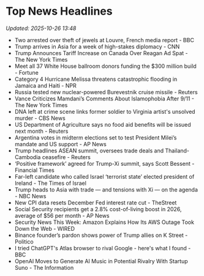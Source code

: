 # Top News Headlines

_Updated: 2025-10-26 13:48_

- Two arrested over theft of jewels at Louvre, French media report - BBC
- Trump arrives in Asia for a week of high-stakes diplomacy - CNN
- Trump Announces Tariff Increase on Canada Over Reagan Ad Spat - The New York Times
- Meet all 37 White House ballroom donors funding the $300 million build - Fortune
- Category 4 Hurricane Melissa threatens catastrophic flooding in Jamaica and Haiti - NPR
- Russia tested new nuclear-powered Burevestnik cruise missile - Reuters
- Vance Criticizes Mamdani’s Comments About Islamophobia After 9/11 - The New York Times
- DNA left at crime scene links former soldier to Virginia artist's unsolved murder - CBS News
- US Department of Agriculture says no food aid benefits will be issued next month - Reuters
- Argentina votes in midterm elections set to test President Milei’s mandate and US support - AP News
- Trump headlines ASEAN summit, oversees trade deals and Thailand-Cambodia ceasefire - Reuters
- ‘Positive framework’ agreed for Trump-Xi summit, says Scott Bessent - Financial Times
- Far-left candidate who called Israel ‘terrorist state’ elected president of Ireland - The Times of Israel
- Trump heads to Asia with trade — and tensions with Xi — on the agenda - NBC News
- New CPI data resets December Fed interest rate cut - TheStreet
- Social Security recipients get a 2.8% cost-of-living boost in 2026, average of $56 per month - AP News
- Security News This Week: Amazon Explains How Its AWS Outage Took Down the Web - WIRED
- Binance founder’s pardon shows power of Trump allies on K Street - Politico
- I tried ChatGPT's Atlas browser to rival Google - here's what I found - BBC
- OpenAI Moves to Generate AI Music in Potential Rivalry With Startup Suno - The Information